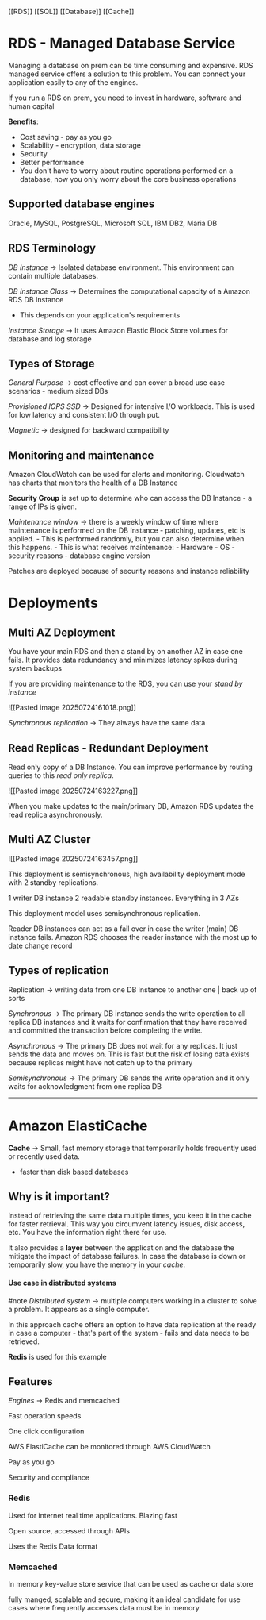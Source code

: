[[RDS]] [[SQL]] [[Database]] [[Cache]]

# RDS - Managed Database Service

Managing a database on prem can be time consuming and expensive. RDS managed service offers a solution to this problem. You can connect your application easily to any of the engines. 

If you run a RDS on prem, you need to invest in hardware, software and human capital

**Benefits**:
- Cost saving - pay as you go
- Scalability - encryption, data storage 
- Security 
- Better performance 
- You don't have to worry about routine operations performed on a database, now you only worry about the core business operations

## Supported database engines
Oracle, MySQL, PostgreSQL, Microsoft SQL, IBM DB2, Maria DB

## RDS Terminology
*DB Instance* -> Isolated database environment. This environment can contain multiple databases.

*DB Instance Class* -> Determines the computational capacity of a Amazon RDS DB Instance
- This depends on your application's requirements

*Instance Storage* -> It uses Amazon Elastic Block Store volumes for database and log storage 


## Types of Storage

*General Purpose* -> cost effective and can cover a broad use case scenarios - medium sized DBs

*Provisioned IOPS SSD* -> Designed for intensive I/O workloads. This is used for low latency and consistent I/O through put.

*Magnetic* -> designed for backward compatibility 

## Monitoring and maintenance 
Amazon CloudWatch can be used for alerts and monitoring. Cloudwatch has charts that monitors the health of a DB Instance 


**Security Group** is set up to determine who can access the DB Instance - a range of IPs is given. 

*Maintenance window* -> there is a weekly window of time where maintenance is performed on the DB Instance - patching, updates, etc is applied.
	- This is performed randomly, but you can also determine when this happens. 
	- This is what receives maintenance:
		- Hardware
		- OS - security reasons 
		- database engine version

Patches are deployed because of security reasons and instance reliability 

# Deployments
## Multi  AZ Deployment
You have your main RDS and then a stand by on another AZ in case one fails. It provides data redundancy and minimizes latency spikes during system backups

If you are providing maintenance to the RDS, you can use your *stand by instance*

![[Pasted image 20250724161018.png]]

*Synchronous replication* -> They always have the same data  

## Read Replicas - Redundant Deployment 
Read only copy of a DB Instance. You can improve performance by routing queries to this *read only replica*.

![[Pasted image 20250724163227.png]]

When you make updates to the main/primary DB, Amazon RDS updates the read replica asynchronously. 

## Multi AZ Cluster
![[Pasted image 20250724163457.png]]

This deployment is semisynchronous, high availability deployment mode with 2 standby replications. 

1 writer DB instance 2 readable standby instances. Everything in 3 AZs

This deployment model uses semisynchronous replication. 

Reader DB instances can act as a fail over in case the writer (main) DB instance fails. Amazon RDS chooses the reader instance with the most up to date change record 


## Types of replication

Replication -> writing data from one DB instance to another one | back up of sorts 

*Synchronous* -> The primary DB instance sends the write operation to all replica DB instances and it waits for confirmation that they have received and committed the transaction before completing the write. 

*Asynchronous* -> The primary DB does not wait for any replicas. It just sends the data and moves on. This is fast but the risk of losing data exists because replicas might have not catch up to the primary 

*Semisynchronous* -> The primary DB sends the write operation and it only waits for acknowledgment from one replica DB

--- 

# Amazon ElastiCache

**Cache** -> Small, fast memory storage that temporarily holds frequently used or recently used data. 
- faster than disk based databases 

## Why is it important?
Instead of retrieving the same data multiple times, you keep it in the cache for faster retrieval. This way you circumvent latency issues, disk access, etc. You have the information right there for use. 

It also provides a **layer** between the application and the database the mitigate the impact of database failures. In case the database is down or temporarily slow, you have the memory in your *cache*.

#### Use case in distributed systems
#note *Distributed system* -> multiple computers working in a cluster to solve a problem. It appears as a single computer.

In this approach cache offers an option to have data replication at the ready in case a computer - that's part of the system - fails and data needs to be retrieved. 

**Redis** is used for this example

## Features

*Engines* -> Redis and memcached 

Fast operation speeds 

One click configuration

AWS ElastiCache can be monitored through AWS CloudWatch 

Pay as you go

Security and compliance

### Redis
Used for internet real time applications. Blazing fast

Open source, accessed through APIs

Uses the Redis Data format

### Memcached
In memory key-value store service that can be used as cache or data store

fully manged, scalable and secure, making it an ideal candidate for use cases where frequently accesses data must be in memory

